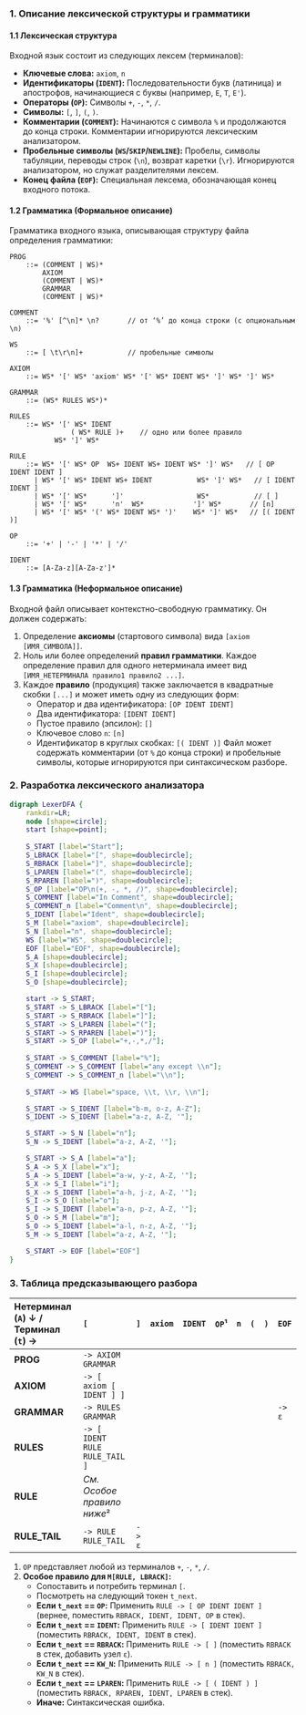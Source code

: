 ### 1. Описание лексической структуры и грамматики

#### 1.1 Лексическая структура

Входной язык состоит из следующих лексем (терминалов):

*   **Ключевые слова:** `axiom`, `n`
*   **Идентификаторы (`IDENT`):** Последовательности букв (латиница) и апострофов, начинающиеся с буквы (например, `E`, `T`, `E'`).
*   **Операторы (`OP`):** Символы `+`, `-`, `*`, `/`.
*   **Символы:** `[`, `]`, `(`, `)`.
*   **Комментарии (`COMMENT`):** Начинаются с символа `%` и продолжаются до конца строки. Комментарии игнорируются лексическим анализатором.
*   **Пробельные символы (`WS`/`SKIP`/`NEWLINE`):** Пробелы, символы табуляции, переводы строк (`\n`), возврат каретки (`\r`). Игнорируются анализатором, но служат разделителями лексем.
*   **Конец файла (`EOF`):** Специальная лексема, обозначающая конец входного потока.

#### 1.2 Грамматика (Формальное описание)

Грамматика входного языка, описывающая структуру файла определения грамматики:

```
PROG
    ::= (COMMENT | WS)*
        AXIOM
        (COMMENT | WS)*
        GRAMMAR
        (COMMENT | WS)*

COMMENT
    ::= '%' [^\n]* \n?       // от ‘%’ до конца строки (с опциональным \n)

WS
    ::= [ \t\r\n]+           // пробельные символы

AXIOM
    ::= WS* '[' WS* 'axiom' WS* '[' WS* IDENT WS* ']' WS* ']' WS*

GRAMMAR
    ::= (WS* RULES WS*)*

RULES
    ::= WS* '[' WS* IDENT
               ( WS* RULE )+    // одно или более правило
           WS* ']' WS*

RULE
    ::= WS* '[' WS* OP  WS+ IDENT WS+ IDENT WS* ']' WS*   // [ OP IDENT IDENT ]
      | WS* '[' WS* IDENT WS+ IDENT           WS* ']' WS*   // [ IDENT IDENT ]
      | WS* '[' WS*      ']'                  WS*           // [ ]
      | WS* '[' WS*      'n'  WS*            ']' WS*       // [n]
      | WS* '[' WS* '(' WS* IDENT WS* ')'    WS* ']' WS*   // [( IDENT )]

OP
    ::= '+' | '-' | '*' | '/'

IDENT
    ::= [A-Za-z][A-Za-z']*
```

#### 1.3 Грамматика (Неформальное описание)

Входной файл описывает контекстно-свободную грамматику. Он должен содержать:
1.  Определение **аксиомы** (стартового символа) вида `[axiom [ИМЯ_СИМВОЛА]]`.
2.  Ноль или более определений **правил грамматики**. Каждое определение правил для одного нетерминала имеет вид `[ИМЯ_НЕТЕРМИНАЛА правило1 правило2 ...]`.
3.  Каждое **правило** (продукция) также заключается в квадратные скобки `[...]` и может иметь одну из следующих форм:
    *   Оператор и два идентификатора: `[OP IDENT IDENT]`
    *   Два идентификатора: `[IDENT IDENT]`
    *   Пустое правило (эпсилон): `[]`
    *   Ключевое слово `n`: `[n]`
    *   Идентификатор в круглых скобках: `[( IDENT )]`
Файл может содержать комментарии (от `%` до конца строки) и пробельные символы, которые игнорируются при синтаксическом разборе.

### 2. Разработка лексического анализатора

```dot
digraph LexerDFA {
    rankdir=LR;
    node [shape=circle];
    start [shape=point];
    
    S_START [label="Start"];
    S_LBRACK [label="[", shape=doublecircle]; 
    S_RBRACK [label="]", shape=doublecircle]; 
    S_LPAREN [label="(", shape=doublecircle]; 
    S_RPAREN [label=")", shape=doublecircle]; 
    S_OP [label="OP\n(+, -, *, /)", shape=doublecircle];
    S_COMMENT [label="In Comment", shape=doublecircle];
    S_COMMENT_n [label="Comment\n", shape=doublecircle];
    S_IDENT [label="Ident", shape=doublecircle];
    S_M [label="axiom", shape=doublecircle]; 
    S_N [label="n", shape=doublecircle]; 
    WS [label="WS", shape=doublecircle];
    EOF [label="EOF", shape=doublecircle];
    S_A [shape=doublecircle];
    S_X [shape=doublecircle];
    S_I [shape=doublecircle];
    S_O [shape=doublecircle];

    start -> S_START;
    S_START -> S_LBRACK [label="["];
    S_START -> S_RBRACK [label="]"];
    S_START -> S_LPAREN [label="("];
    S_START -> S_RPAREN [label=")"];
    S_START -> S_OP [label="+,-,*,/"];
    
    S_START -> S_COMMENT [label="%"];
    S_COMMENT -> S_COMMENT [label="any except \\n"];
    S_COMMENT -> S_COMMENT_n [label="\\n"];
    
    S_START -> WS [label="space, \\t, \\r, \\n"];

    S_START -> S_IDENT [label="b-m, o-z, A-Z"]; 
    S_IDENT -> S_IDENT [label="a-z, A-Z, '"];

    S_START -> S_N [label="n"];
    S_N -> S_IDENT [label="a-z, A-Z, '"]; 

    S_START -> S_A [label="a"];
    S_A -> S_X [label="x"];
    S_A -> S_IDENT [label="a-w, y-z, A-Z, '"]; 
    S_X -> S_I [label="i"];
    S_X -> S_IDENT [label="a-h, j-z, A-Z, '"];
    S_I -> S_O [label="o"];
    S_I -> S_IDENT [label="a-n, p-z, A-Z, '"];
    S_O -> S_M [label="m"];
    S_O -> S_IDENT [label="a-l, n-z, A-Z, '"];
    S_M -> S_IDENT [label="a-z, A-Z, '"]; 

    S_START -> EOF [label="EOF"]
}
```


### 3. Таблица предсказывающего разбора


| Нетерминал (`A`) ↓ / Терминал (`t`) → | `[`                                      | `]`        | `axiom` | `IDENT` | `OP`¹ | `n` | `(` | `)` | `EOF` |
| :------------------------------------ | :--------------------------------------- | :--------- | :------ | :------ | :---- | :-- | :-- | :-- | :---- |
| **PROG**                              | `-> AXIOM GRAMMAR`                       |            |         |         |       |     |     |     |       |
| **AXIOM**                             | `-> [ axiom [ IDENT ] ]`                 |            |         |         |       |     |     |     |       |
| **GRAMMAR**                           | `-> RULES GRAMMAR`                       |            |         |         |       |     |     |     | `-> ε` |
| **RULES**                             | `-> [ IDENT RULE RULE_TAIL ]`            |            |         |         |       |     |     |     |       |
| **RULE**                              | *См. Особое правило ниже*²             |            |         |         |       |     |     |     |       |
| **RULE\_TAIL**                        | `-> RULE RULE_TAIL`                      | `-> ε`     |         |         |       |     |     |     |       |

1.  `OP` представляет любой из терминалов `+`, `-`, `*`, `/`.
2.  **Особое правило для `M[RULE, LBRACK]`:**
    *   Сопоставить и потребить терминал `[`.
    *   Посмотреть на следующий токен `t_next`.
    *   **Если `t_next` == `OP`:** Применить `RULE -> [ OP IDENT IDENT ]` (вернее, поместить `RBRACK, IDENT, IDENT, OP` в стек).
    *   **Если `t_next` == `IDENT`:** Применить `RULE -> [ IDENT IDENT ]` (поместить `RBRACK, IDENT, IDENT` в стек).
    *   **Если `t_next` == `RBRACK`:** Применить `RULE -> [ ]` (поместить `RBRACK` в стек, добавить узел `ε`).
    *   **Если `t_next` == `KW_N`:** Применить `RULE -> [ n ]` (поместить `RBRACK, KW_N` в стек).
    *   **Если `t_next` == `LPAREN`:** Применить `RULE -> [ ( IDENT ) ]` (поместить `RBRACK, RPAREN, IDENT, LPAREN` в стек).
    *   **Иначе:** Синтаксическая ошибка.



